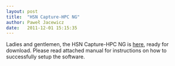 ```yaml
---
layout: post
title:  "HSN Capture-HPC NG"
author: Paweł Jacewicz
date:   2011-12-01 15:15:35 
---
```

Ladies and gentlemen, the HSN Capture-HPC NG is [here][capture], ready for download. Please read attached manual for instructions on how to successfully setup the software.

[capture]:      http://pl.honeynet.org/HoneySpiderNetworkCapture

